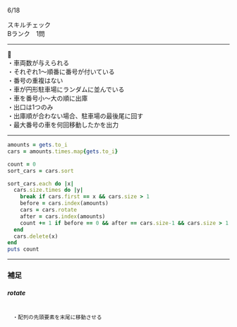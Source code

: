 6/18
 
スキルチェック  
Bランク　1問  
 
-------------------------------------------
🚗  
・車両数が与えられる  
・それぞれ1〜順番に番号が付いている  
・番号の重複はない  
・車が円形駐車場にランダムに並んでいる  
・車を番号小〜大の順に出庫  
・出口は1つのみ  
・出庫順が合わない場合、駐車場の最後尾に回す  
・最大番号の車を何回移動したかを出力  
 
-------------------------------------------
 
```ruby
amounts = gets.to_i                                                     # 車両数を取得
cars = amounts.times.map{gets.to_i}                                     # ランダムに車を順番に取得

count = 0                                                               # 最大番号の車の移動回数
sort_cars = cars.sort                                                   # 全車番号を小〜大に並び替える

sort_cars.each do |x|                                                   # 車を順番出庫していく  
  cars.size.times do |y|                                                # 車両数の分、rotateを実行
    break if cars.first == x && cars.size > 1                           # 出庫順と一致した場合、処理終了
    before = cars.index(amounts)                                        # rotate前、最大番号の車のindex
    cars = cars.rotate                                                  # 先頭車両を最後尾に移動
    after = cars.index(amounts)                                         # rotate後、最大番号の車のindex
    count += 1 if before == 0 && after == cars.size-1 && cars.size > 1  # 最後の車ではない限り、最大番号が先頭 → 最後尾になった場合count+1
  end
  cars.delete(x)                                                        # 先頭の車を出庫
end
puts count                                                              # 最大番号の車を移動した回数を出力
```

***
 
### 補足  

##### rotate  

```

　・配列の先頭要素を末尾に移動させる

```
